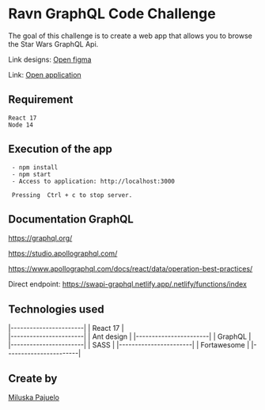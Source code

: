 # Ravn GraphQL Code Challenge

The goal of this challenge is to create a web app that allows you to browse the Star Wars GraphQL Api.

Link designs: <a href="https://www.figma.com/file/Ceoqa8DbrtyKoOBDR77ktm/Ravn-Code-Challenge?node-id=34%3A13" target="_blank"></strong>Open figma</a>

Link: <a href="https://pensive-wozniak-a4e9a0.netlify.app" target="_blank"></strong>Open application</a>

## Requirement
```
React 17
Node 14
```
## Execution of the app
```
 - npm install
 - npm start
 - Access to application: http://localhost:3000

 Pressing  Ctrl + c to stop server.

```

## Documentation GraphQL

https://graphql.org/

https://studio.apollographql.com/

https://www.apollographql.com/docs/react/data/operation-best-practices/

Direct endpoint: https://swapi-graphql.netlify.app/.netlify/functions/index

## Technologies used

|-----------------------|
|        React 17       |   
|-----------------------|
|       Ant design      |
|-----------------------|
|         GraphQL       |
|-----------------------|
|          SASS         |
|-----------------------|
|       Fortawesome     |
|-----------------------|

## Create by
<a href="https://github.com/miluskapajuelo" target="_blank"></strong>Miluska Pajuelo</a>

